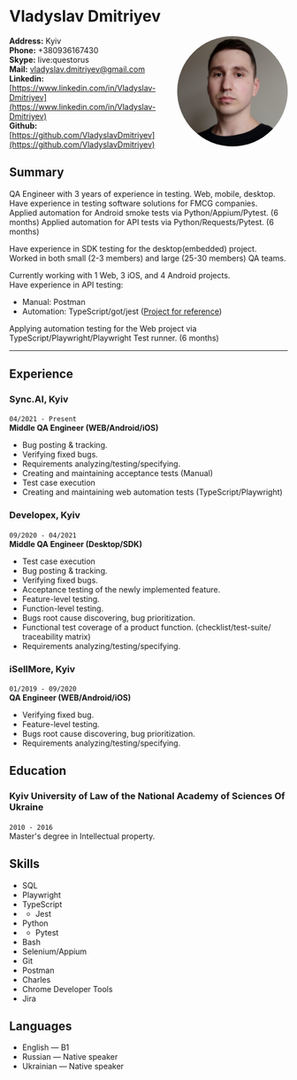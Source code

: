 # Vladyslav Dmitriyev  

<img src="./img/vlad.jpg" width="200px" style="float: right; border-radius: 50%"/>


**Address:** Kyiv  
**Phone:** +380936167430  
**Skype:** live:questorus  
**Mail:** vladyslav.dmitriyev@gmail.com  
**Linkedin:** [https://www.linkedin.com/in/Vladyslav-Dmitriyev](https://www.linkedin.com/in/Vladyslav-Dmitriyev)  
**Github:** [https://github.com/VladyslavDmitriyev](https://github.com/VladyslavDmitriyev)  

## **Summary**
QA Engineer with 3 years of experience in testing. Web, mobile, desktop.  
Have experience in testing software solutions for FMCG companies.  
Applied automation for Android smoke tests via Python/Appium/Pytest. (6 months)
Applied automation for API tests via Python/Requests/Pytest. (6 months)

Have experience in SDK testing for the desktop(embedded) project.  
Worked in both small (2-3 members) and large (25-30 members) QA teams.  

Currently working with 1 Web, 3 iOS, and 4 Android projects.  
Have experience in API testing:
- Manual: Postman
- Automation: TypeScript/got/jest ([Project for reference](https://github.com/VladyslavDmitriyev/ts-api-testing))

Applying automation testing for the Web project via TypeScript/Playwright/Playwright Test runner. (6 months)



---

## **Experience**

### Sync.AI, Kyiv  
`04/2021 - Present`  
**Middle QA Engineer (WEB/Android/iOS)**  

- Bug posting & tracking.
- Verifying fixed bugs.
- Requirements analyzing/testing/specifying.
- Creating and maintaining acceptance tests (Manual)
- Test case execution
- Creating and maintaining web automation tests (TypeScript/Playwright)



### Developex, Kyiv  
`09/2020 - 04/2021`  
**Middle QA Engineer (Desktop/SDK)**  

- Test case execution
- Bug posting & tracking.
- Verifying fixed bugs.
- Acceptance testing of the newly implemented feature.
- Feature-level testing.
- Function-level testing.
- Bugs root cause discovering, bug prioritization.
- Functional test coverage of a product function. (checklist/test-suite/
traceability matrix)
- Requirements analyzing/testing/specifying.



### iSellMore, Kyiv  
`01/2019 - 09/2020`  
**QA Engineer (WEB/Android/iOS)**  

- Verifying fixed bug.
- Feature-level testing.
- Bugs root cause discovering, bug prioritization.
- Requirements analyzing/testing/specifying.

## **Education**

### Kyiv University of Law of the National Academy of Sciences Of Ukraine  
`2010 - 2016`  
  Master's degree in Intellectual property.

## **Skills**  

- SQL
- Playwright
- TypeScript
- - Jest
- Python
- - Pytest
- Bash
- Selenium/Appium
- Git
- Postman
- Charles
- Chrome Developer Tools
- Jira

## **Languages**
- English — B1  
- Russian — Native speaker  
- Ukrainian — Native speaker  